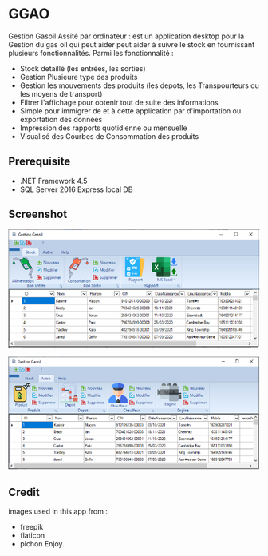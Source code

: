 # GGAO 
Gestion Gasoil Assité par ordinateur : est un application desktop pour la Gestion du gas oil 
qui peut aider peut aider à suivre le stock en fournissant plusieurs fonctionnalités.
Parmi les fonctionnalité :

* Stock detaillé (les entrées, les sorties)
* Gestion Plusieure type des produits
* Gestion les mouvements des produits 
(les depots, les Transpourteurs ou les moyens de transport)
* Filtrer l'affichage pour obtenir tout de suite des informations
* Simple pour immigrer de et à cette application par d'importation ou exportation des données
* Impression des rapports quotidienne ou mensuelle
* Visualisé des Courbes de Consommation des produits

Prerequisite
------------
* .NET Framework 4.5
* SQL Server 2016 Express local DB

Screenshot
----------
![alt text](StartPoint/Resources/scshot.png)

![alt text](StartPoint/Resources/scshot2.png)


Credit
----------
 images used in this app from :
 * freepik
 * flaticon
 * pichon
Enjoy.
